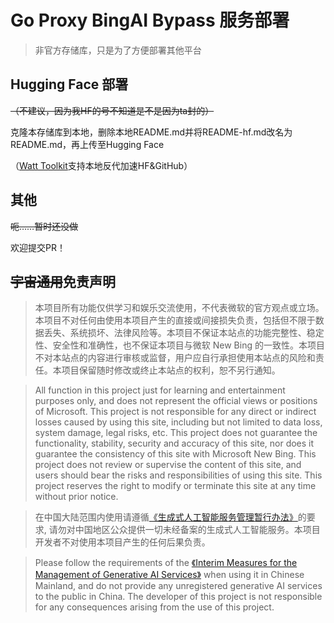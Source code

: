 # Go Proxy BingAI Bypass 服务部署
> 非官方存储库，只是为了方便部署其他平台

## Hugging Face 部署
~~（不建议，因为我HF的号不知道是不是因为ta封的）~~

克隆本存储库到本地，删除本地README.md并将README-hf.md改名为README.md，再上传至Hugging Face

（[Watt Toolkit](https://steampp.net)支持本地反代加速HF&GitHub）

## 其他
~~呃……暂时还没做~~

欢迎提交PR！

## ~~宇宙通用~~免责声明

> 本项目所有功能仅供学习和娱乐交流使用，不代表微软的官方观点或立场。本项目不对任何由使用本项目产生的直接或间接损失负责，包括但不限于数据丢失、系统损坏、法律风险等。本项目不保证本站点的功能完整性、稳定性、安全性和准确性，也不保证本项目与微软 New Bing 的一致性。本项目不对本站点的内容进行审核或监督，用户应自行承担使用本站点的风险和责任。本项目保留随时修改或终止本站点的权利，恕不另行通知。

> All function in this project just for learning and entertainment purposes only, and does not represent the official views or positions of Microsoft. This project is not responsible for any direct or indirect losses caused by using this site, including but not limited to data loss, system damage, legal risks, etc. This project does not guarantee the functionality, stability, security and accuracy of this site, nor does it guarantee the consistency of this site with Microsoft New Bing. This project does not review or supervise the content of this site, and users should bear the risks and responsibilities of using this site. This project reserves the right to modify or terminate this site at any time without prior notice.

> 在中国大陆范围内使用请遵循[《生成式人工智能服务管理暂行办法》](http://www.cac.gov.cn/2023-07/13/c_1690898327029107.htm)的要求, 请勿对中国地区公众提供一切未经备案的生成式人工智能服务。本项目开发者不对使用本项目产生的任何后果负责。

> Please follow the requirements of the [《Interim Measures for the Management of Generative AI Services》](http://www.cac.gov.cn/2023-07/13/c_1690898327029107.htm) when using it in Chinese Mainland, and do not provide any unregistered generative AI services to the public in China. The developer of this project is not responsible for any consequences arising from the use of this project.

